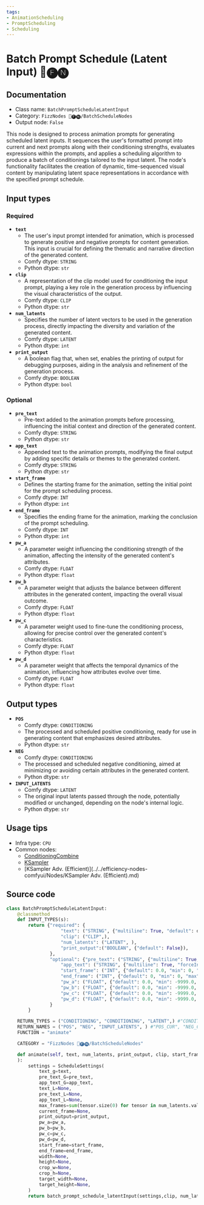 ```yaml
---
tags:
- AnimationScheduling
- PromptScheduling
- Scheduling
---
```


# Batch Prompt Schedule (Latent Input) 📅🅕🅝
## Documentation
- Class name: `BatchPromptScheduleLatentInput`
- Category: `FizzNodes 📅🅕🅝/BatchScheduleNodes`
- Output node: `False`

This node is designed to process animation prompts for generating scheduled latent inputs. It sequences the user's formatted prompt into current and next prompts along with their conditioning strengths, evaluates expressions within the prompts, and applies a scheduling algorithm to produce a batch of conditionings tailored to the input latent. The node's functionality facilitates the creation of dynamic, time-sequenced visual content by manipulating latent space representations in accordance with the specified prompt schedule.
## Input types
### Required
- **`text`**
    - The user's input prompt intended for animation, which is processed to generate positive and negative prompts for content generation. This input is crucial for defining the thematic and narrative direction of the generated content.
    - Comfy dtype: `STRING`
    - Python dtype: `str`
- **`clip`**
    - A representation of the clip model used for conditioning the input prompt, playing a key role in the generation process by influencing the visual characteristics of the output.
    - Comfy dtype: `CLIP`
    - Python dtype: `str`
- **`num_latents`**
    - Specifies the number of latent vectors to be used in the generation process, directly impacting the diversity and variation of the generated content.
    - Comfy dtype: `LATENT`
    - Python dtype: `int`
- **`print_output`**
    - A boolean flag that, when set, enables the printing of output for debugging purposes, aiding in the analysis and refinement of the generation process.
    - Comfy dtype: `BOOLEAN`
    - Python dtype: `bool`
### Optional
- **`pre_text`**
    - Pre-text added to the animation prompts before processing, influencing the initial context and direction of the generated content.
    - Comfy dtype: `STRING`
    - Python dtype: `str`
- **`app_text`**
    - Appended text to the animation prompts, modifying the final output by adding specific details or themes to the generated content.
    - Comfy dtype: `STRING`
    - Python dtype: `str`
- **`start_frame`**
    - Defines the starting frame for the animation, setting the initial point for the prompt scheduling process.
    - Comfy dtype: `INT`
    - Python dtype: `int`
- **`end_frame`**
    - Specifies the ending frame for the animation, marking the conclusion of the prompt scheduling.
    - Comfy dtype: `INT`
    - Python dtype: `int`
- **`pw_a`**
    - A parameter weight influencing the conditioning strength of the animation, affecting the intensity of the generated content's attributes.
    - Comfy dtype: `FLOAT`
    - Python dtype: `float`
- **`pw_b`**
    - A parameter weight that adjusts the balance between different attributes in the generated content, impacting the overall visual outcome.
    - Comfy dtype: `FLOAT`
    - Python dtype: `float`
- **`pw_c`**
    - A parameter weight used to fine-tune the conditioning process, allowing for precise control over the generated content's characteristics.
    - Comfy dtype: `FLOAT`
    - Python dtype: `float`
- **`pw_d`**
    - A parameter weight that affects the temporal dynamics of the animation, influencing how attributes evolve over time.
    - Comfy dtype: `FLOAT`
    - Python dtype: `float`
## Output types
- **`POS`**
    - Comfy dtype: `CONDITIONING`
    - The processed and scheduled positive conditioning, ready for use in generating content that emphasizes desired attributes.
    - Python dtype: `str`
- **`NEG`**
    - Comfy dtype: `CONDITIONING`
    - The processed and scheduled negative conditioning, aimed at minimizing or avoiding certain attributes in the generated content.
    - Python dtype: `str`
- **`INPUT_LATENTS`**
    - Comfy dtype: `LATENT`
    - The original input latents passed through the node, potentially modified or unchanged, depending on the node's internal logic.
    - Python dtype: `str`
## Usage tips
- Infra type: `CPU`
- Common nodes:
    - [ConditioningCombine](../../Comfy/Nodes/ConditioningCombine.md)
    - [KSampler](../../Comfy/Nodes/KSampler.md)
    - [KSampler Adv. (Efficient)](../../efficiency-nodes-comfyui/Nodes/KSampler Adv. (Efficient).md)



## Source code
```python
class BatchPromptScheduleLatentInput:
    @classmethod
    def INPUT_TYPES(s):
        return {"required": {
                    "text": ("STRING", {"multiline": True, "default": defaultPrompt}),
                    "clip": ("CLIP",),
                    "num_latents": ("LATENT", ),
                    "print_output":("BOOLEAN", {"default": False}),
                },
                "optional": {"pre_text": ("STRING", {"multiline": True, "forceInput": True}),
                    "app_text": ("STRING", {"multiline": True, "forceInput": True}),
                    "start_frame": ("INT", {"default": 0.0, "min": 0, "max": 9999, "step": 1, "display": "start_frame(print_only)", }),
                    "end_frame": ("INT", {"default": 0, "min": 0, "max": 9999, "step": 1, "display": "end_frame(print_only)", }),
                    "pw_a": ("FLOAT", {"default": 0.0, "min": -9999.0, "max": 9999.0, "step": 0.1, "forceInput": True }),
                    "pw_b": ("FLOAT", {"default": 0.0, "min": -9999.0, "max": 9999.0, "step": 0.1, "forceInput": True }),
                    "pw_c": ("FLOAT", {"default": 0.0, "min": -9999.0, "max": 9999.0, "step": 0.1, "forceInput": True }),
                    "pw_d": ("FLOAT", {"default": 0.0, "min": -9999.0, "max": 9999.0, "step": 0.1, "forceInput": True }),
                }
        }

    RETURN_TYPES = ("CONDITIONING", "CONDITIONING", "LATENT",) #"CONDITIONING", "CONDITIONING", "CONDITIONING", "CONDITIONING",)
    RETURN_NAMES = ("POS", "NEG", "INPUT_LATENTS", ) #"POS_CUR", "NEG_CUR", "POS_NXT", "NEG_NXT",)
    FUNCTION = "animate"

    CATEGORY = "FizzNodes 📅🅕🅝/BatchScheduleNodes"

    def animate(self, text, num_latents, print_output, clip, start_frame, end_frame, pw_a=0, pw_b=0, pw_c=0, pw_d=0, pre_text='', app_text=''
    ):
        settings = ScheduleSettings(
            text_g=text,
            pre_text_G=pre_text,
            app_text_G=app_text,
            text_L=None,
            pre_text_L=None,
            app_text_L=None,
            max_frames=sum(tensor.size(0) for tensor in num_latents.values()),
            current_frame=None,
            print_output=print_output,
            pw_a=pw_a,
            pw_b=pw_b,
            pw_c=pw_c,
            pw_d=pw_d,
            start_frame=start_frame,
            end_frame=end_frame,
            width=None,
            height=None,
            crop_w=None,
            crop_h=None,
            target_width=None,
            target_height=None,
        )
        return batch_prompt_schedule_latentInput(settings,clip, num_latents)

```
